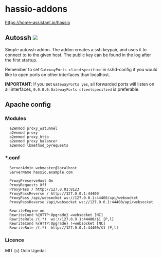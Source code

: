 # hassio-addons

https://home-assistant.io/hassio

## Autossh [![](https://images.microbadger.com/badges/version/odinuge/hassio-addon-autossh-armhf.svg)](https://microbadger.com/images/odinuge/hassio-addon-autossh-armhf "Get your own version badge on microbadger.com")
Simple autossh addon. The addon creates a ssh keypair, and uses it
to connect to to the given host. The public key can be found in the
log after the first startup.

Remember to set `GatewayPorts clientspecified` in sshd-config if you
would like to open ports on other interfaces than localhost.

**IMPORTANT**: If you set `GatewayPorts yes`, all forwarded ports will
listen on all interfaces, `0.0.0.0`. `GatewayPorts clientspecified`
is preferable.

## Apache config
### Modules
```
  a2enmod proxy_wstunnel
  a2enmod proxy
  a2enmod proxy_http
  a2enmod proxy_balancer
  a2enmod lbmethod_byrequests
```
### *.conf
```
  ServerAdmin webmaster@localhost
  ServerName hassio.example.com

  ProxyPreserveHost On
  ProxyRequests Off
  ProxyPass / http://127.0.01:8123
  ProxyPassReverse / http://127.0.0.1:44400
  ProxyPass /api/websocket ws://127.0.0.1:44400/api/websocket
  ProxyPassReverse /api/websocket ws://127.0.0.1:44400/api/websocket

  RewriteEngine on
  RewriteCond %{HTTP:Upgrade} =websocket [NC]
  RewriteRule /(.*)  ws://127.0.0.1:44400/$1 [P,l]
  RewriteCond %{HTTP:Upgrade} !=websocket [NC]
  RewriteRule /(.*)  http://127.0.0.1:44400/$1 [P,l]
```

### Licence
MIT (c) Odin Ugedal
